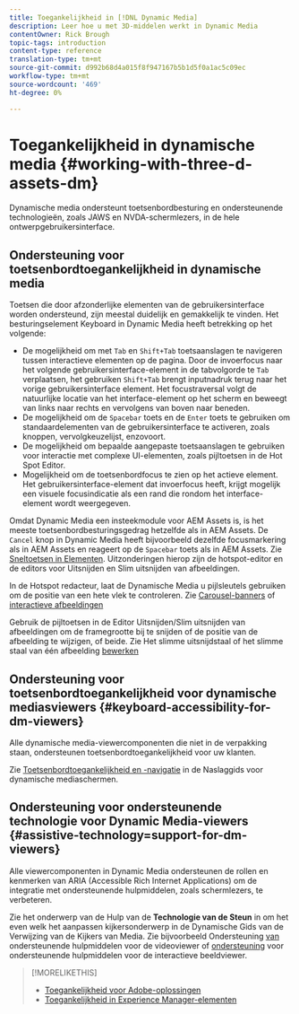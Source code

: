 ```yaml
---
title: Toegankelijkheid in [!DNL Dynamic Media]
description: Leer hoe u met 3D-middelen werkt in Dynamic Media
contentOwner: Rick Brough
topic-tags: introduction
content-type: reference
translation-type: tm+mt
source-git-commit: d992b68d4a015f8f947167b5b1d5f0a1ac5c09ec
workflow-type: tm+mt
source-wordcount: '469'
ht-degree: 0%

---
```



# Toegankelijkheid in dynamische media {#working-with-three-d-assets-dm}

Dynamische media ondersteunt toetsenbordbesturing en ondersteunende technologieën, zoals JAWS en NVDA-schermlezers, in de hele ontwerpgebruikersinterface.

## Ondersteuning voor toetsenbordtoegankelijkheid in dynamische media

Toetsen die door afzonderlijke elementen van de gebruikersinterface worden ondersteund, zijn meestal duidelijk en gemakkelijk te vinden. Het besturingselement Keyboard in Dynamic Media heeft betrekking op het volgende:

* De mogelijkheid om met `Tab` en `Shift+Tab` toetsaanslagen te navigeren tussen interactieve elementen op de pagina.
Door de invoerfocus naar het volgende gebruikersinterface-element in de tabvolgorde te `Tab` verplaatsen, het gebruiken `Shift+Tab` brengt inputnadruk terug naar het vorige gebruikersinterface element.
Het focustraversal volgt de natuurlijke locatie van het interface-element op het scherm en beweegt van links naar rechts en vervolgens van boven naar beneden.
* De mogelijkheid om de `Spacebar` toets en de `Enter` toets te gebruiken om standaardelementen van de gebruikersinterface te activeren, zoals knoppen, vervolgkeuzelijst, enzovoort.
* De mogelijkheid om bepaalde aangepaste toetsaanslagen te gebruiken voor interactie met complexe UI-elementen, zoals pijltoetsen in de Hot Spot Editor.
* Mogelijkheid om de toetsenbordfocus te zien op het actieve element. Het gebruikersinterface-element dat invoerfocus heeft, krijgt mogelijk een visuele focusindicatie als een rand die rondom het interface-element wordt weergegeven.

Omdat Dynamic Media een insteekmodule voor AEM Assets is, is het meeste toetsenbordbesturingsgedrag hetzelfde als in AEM Assets. De `Cancel` knop in Dynamic Media heeft bijvoorbeeld dezelfde focusmarkering als in AEM Assets en reageert op de `Spacebar` toets als in AEM Assets. Zie [Sneltoetsen in Elementen](/help/assets/accessibility.md#keyboard-shortcuts). Uitzonderingen hierop zijn de hotspot-editor en de editors voor Uitsnijden en Slim uitsnijden van afbeeldingen.

<!-- Keyboarding is the same because Dynamic Media is using the same UI library (Coral 3 (AEM 6.5) or Coral Spectrum (in Skyline)) as entire AEM Assets.  -->

In de Hotspot redacteur, laat de Dynamische Media u pijlsleutels gebruiken om de positie van een hete vlek te controleren. Zie [Carousel-banners](/help/assets/dynamic-media/carousel-banners.md##adding-hotspots-or-image-maps-to-an-image-banner) of [interactieve afbeeldingen](/help/assets/dynamic-media/interactive-images.md#adding-hotspots-to-an-image-banner)

Gebruik de pijltoetsen in de Editor Uitsnijden/Slim uitsnijden van afbeeldingen om de framegrootte bij te snijden of de positie van de afbeelding te wijzigen, of beide. Zie Het slimme uitsnijdstaal of het slimme staal van één afbeelding [bewerken](/help/assets/dynamic-media/image-profiles.md#editing-the-smart-crop-or-smart-swatch-of-a-single-image)

<!-- I think we should definitely mention this in the DM-specific area of documentation for keyboard support. -->

<!-- I would not get into much of details of specific keyboard support logic of these editors. One of the reasons - chances are that accessibility support will receive Phase2-like attention, with more holistic approach. -->

## Ondersteuning voor toetsenbordtoegankelijkheid voor dynamische mediasviewers {#keyboard-accessibility-for-dm-viewers}

Alle dynamische media-viewercomponenten die niet in de verpakking staan, ondersteunen toetsenbordtoegankelijkheid voor uw klanten.

Zie [Toetsenbordtoegankelijkheid en -navigatie](https://docs.adobe.com/content/help/en/dynamic-media-developer-resources/library/c-keyboard-accessibility.html) in de Naslaggids voor dynamische mediaschermen.

## Ondersteuning voor ondersteunende technologie voor Dynamic Media-viewers {#assistive-technology=support-for-dm-viewers}

Alle viewercomponenten in Dynamic Media ondersteunen de rollen en kenmerken van ARIA (Accessible Rich Internet Applications) om de integratie met ondersteunende hulpmiddelen, zoals schermlezers, te verbeteren.

Zie het onderwerp van de Hulp van de **Technologie van de Steun** in om het even welk het aanpassen kijkersonderwerp in de Dynamische Gids van de Verwijzing van de Kijkers van Media. Zie bijvoorbeeld Ondersteuning [van](https://docs.adobe.com/content/help/en/dynamic-media-developer-resources/library/viewers-aem-assets-dmc/video/r-html5-video-viewer-20-assistive.html) ondersteunende hulpmiddelen voor de videoviewer of [ondersteuning](https://experienceleague.adobe.com/docs/dynamic-media-developer-resources/library/viewers-for-aem-assets-only/interactive-images/c-html5-aem-interactive-image-assistive.html?lang=en#viewers-for-aem-assets-only) voor ondersteunende hulpmiddelen voor de interactieve beeldviewer.

>[!MORELIKETHIS]
>
>* [Toegankelijkheid voor Adobe-oplossingen](https://www.adobe.com/accessibility.html)
>* [Toegankelijkheid in Experience Manager-elementen](/help/assets/dynamic-media/accessibility-dm.md)

